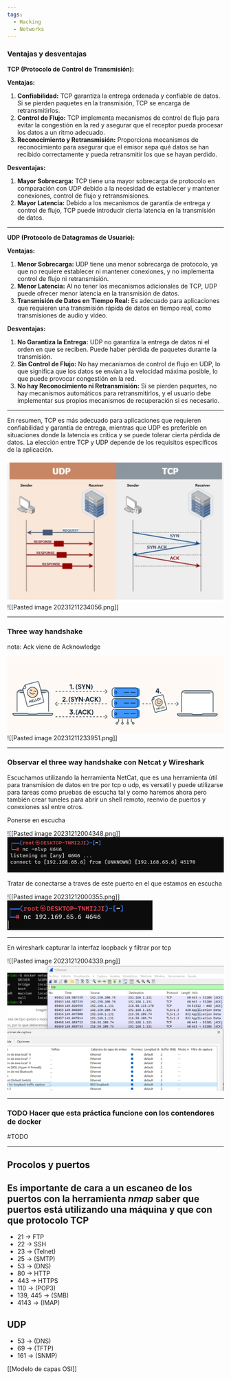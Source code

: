 ```yaml
---
tags:
  - Hacking
  - Networks
---
```


### Ventajas y desventajas

**TCP (Protocolo de Control de Transmisión):**

**Ventajas:**
1. **Confiabilidad:** TCP garantiza la entrega ordenada y confiable de datos. Si se pierden paquetes en la transmisión, TCP se encarga de retransmitirlos.
2. **Control de Flujo:** TCP implementa mecanismos de control de flujo para evitar la congestión en la red y asegurar que el receptor pueda procesar los datos a un ritmo adecuado.
3. **Reconocimiento y Retransmisión:** Proporciona mecanismos de reconocimiento para asegurar que el emisor sepa qué datos se han recibido correctamente y pueda retransmitir los que se hayan perdido.

**Desventajas:**
1. **Mayor Sobrecarga:** TCP tiene una mayor sobrecarga de protocolo en comparación con UDP debido a la necesidad de establecer y mantener conexiones, control de flujo y retransmisiones.
2. **Mayor Latencia:** Debido a los mecanismos de garantía de entrega y control de flujo, TCP puede introducir cierta latencia en la transmisión de datos.

---

**UDP (Protocolo de Datagramas de Usuario):**

**Ventajas:**
1. **Menor Sobrecarga:** UDP tiene una menor sobrecarga de protocolo, ya que no requiere establecer ni mantener conexiones, y no implementa control de flujo ni retransmisión.
2. **Menor Latencia:** Al no tener los mecanismos adicionales de TCP, UDP puede ofrecer menor latencia en la transmisión de datos.
3. **Transmisión de Datos en Tiempo Real:** Es adecuado para aplicaciones que requieren una transmisión rápida de datos en tiempo real, como transmisiones de audio y video.

**Desventajas:**
1. **No Garantiza la Entrega:** UDP no garantiza la entrega de datos ni el orden en que se reciben. Puede haber pérdida de paquetes durante la transmisión.
2. **Sin Control de Flujo:** No hay mecanismos de control de flujo en UDP, lo que significa que los datos se envían a la velocidad máxima posible, lo que puede provocar congestión en la red.
3. **No hay Reconocimiento ni Retransmisión:** Si se pierden paquetes, no hay mecanismos automáticos para retransmitirlos, y el usuario debe implementar sus propios mecanismos de recuperación si es necesario.

--- 

En resumen, TCP es más adecuado para aplicaciones que requieren confiabilidad y garantía de entrega, mientras que UDP es preferible en situaciones donde la latencia es crítica y se puede tolerar cierta pérdida de datos. La elección entre TCP y UDP depende de los requisitos específicos de la aplicación.

![Alt text](<../Images/Pasted image 20231211234056.png>)
![[Pasted image 20231211234056.png]]

---
### Three way handshake

nota: Ack viene de Acknowledge

![Alt text](<../Images/Pasted image 20231211233951.png>)
![[Pasted image 20231211233951.png]]

---
### Observar el three way handshake con Netcat y Wireshark

Escuchamos utilizando la herramienta NetCat, que es una herramienta útil para transmision de datos en tre por tcp o udp, es versatil y puede utilizarse para tareas como pruebas de escucha tal y como haremos ahora pero también crear tuneles para abrir un shell remoto, reenvio de puertos y conexiones ssl entre otros.

Ponerse en escucha

![[Pasted image 20231212004348.png]]
![Alt text](<../Images/Pasted image 20231212004348.png>)

Tratar de conectarse a traves de este puerto en el que estamos en escucha

![[Pasted image 20231212000355.png]]
![Alt text](<../Images/Pasted image 20231212000355.png>)

---

En wireshark capturar la interfaz loopback y filtrar por tcp

![[Pasted image 20231212004339.png]]
![Alt text](<../Images/Pasted image 20231212004339.png>)

--- 

### TODO  Hacer que esta práctica funcione con los contendores de docker 

#TODO

---
## Procolos y puertos

Es importante de cara a un escaneo de los puertos con la herramienta *nmap* saber que puertos está utilizando una máquina y que con que protocolo
TCP
----------------------
- 21  -> FTP
- 22 -> SSH
- 23 -> (Telnet)
- 25 -> (SMTP)
- 53 -> (DNS)
- 80 -> HTTP
- 443 -> HTTPS
- 110  -> (POP3)
- 139, 445 -> (SMB)
- 4143 -> (IMAP)

UDP
------------------------
- 53 -> (DNS)
- 69  -> (TFTP)
- 161 -> (SNMP)

[[Modelo de capas OSI]]


